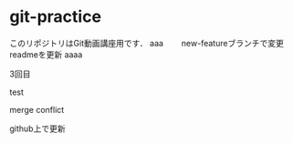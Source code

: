 # git-practice
このリポジトリはGit動画講座用です．
aaa　　
new-featureブランチで変更
readmeを更新
aaaa


3回目


test

merge conflict

github上で更新
